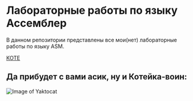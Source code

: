 # Лабораторные работы по языку Ассемблер
В данном репозитории представлены все мои(нет) лабораторные работы по языку ASM.

[KOTE](#Image-of-Yaktocat)

## Да прибудет с вами асик, ну и Котейка-воин:
![Image of Yaktocat](https://octodex.github.com/images/yaktocat.png)
